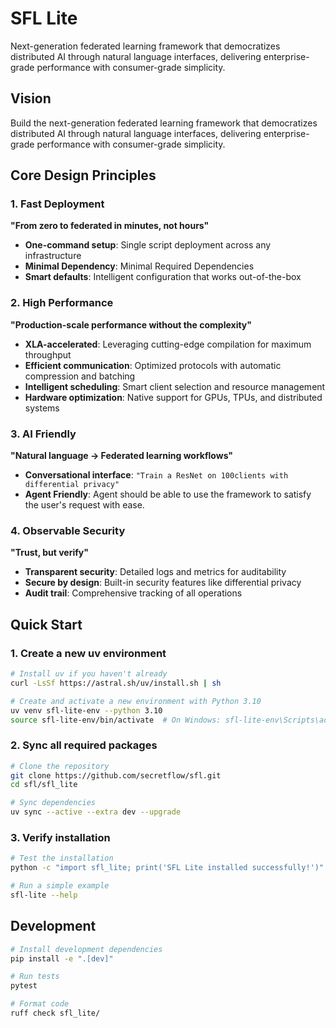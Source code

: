 # SFL Lite

Next-generation federated learning framework that democratizes distributed AI through natural language interfaces, delivering enterprise-grade performance with consumer-grade simplicity.

## Vision
Build the next-generation federated learning framework that democratizes distributed AI through natural language interfaces, delivering enterprise-grade performance with consumer-grade simplicity.

## Core Design Principles

### 1. Fast Deployment
**"From zero to federated in minutes, not hours"**
- **One-command setup**: Single script deployment across any infrastructure
- **Minimal Dependency**: Minimal Required Dependencies
- **Smart defaults**: Intelligent configuration that works out-of-the-box

### 2. High Performance
**"Production-scale performance without the complexity"**
- **XLA-accelerated**: Leveraging cutting-edge compilation for maximum throughput
- **Efficient communication**: Optimized protocols with automatic compression and batching
- **Intelligent scheduling**: Smart client selection and resource management
- **Hardware optimization**: Native support for GPUs, TPUs, and distributed systems

### 3. AI Friendly
**"Natural language → Federated learning workflows"**
- **Conversational interface**: `"Train a ResNet on 100clients with differential privacy"`
- **Agent Friendly**: Agent should be able to use the framework to satisfy the user's request with ease.

### 4. Observable Security
**"Trust, but verify"**
- **Transparent security**: Detailed logs and metrics for auditability
- **Secure by design**: Built-in security features like differential privacy
- **Audit trail**: Comprehensive tracking of all operations

## Quick Start

### 1. Create a new uv environment
```bash
# Install uv if you haven't already
curl -LsSf https://astral.sh/uv/install.sh | sh

# Create and activate a new environment with Python 3.10
uv venv sfl-lite-env --python 3.10
source sfl-lite-env/bin/activate  # On Windows: sfl-lite-env\Scripts\activate
```

### 2. Sync all required packages
```bash
# Clone the repository
git clone https://github.com/secretflow/sfl.git
cd sfl/sfl_lite

# Sync dependencies
uv sync --active --extra dev --upgrade
```

### 3. Verify installation
```bash
# Test the installation
python -c "import sfl_lite; print('SFL Lite installed successfully!')"

# Run a simple example
sfl-lite --help
```

## Development

```bash
# Install development dependencies
pip install -e ".[dev]"

# Run tests
pytest

# Format code
ruff check sfl_lite/
```
